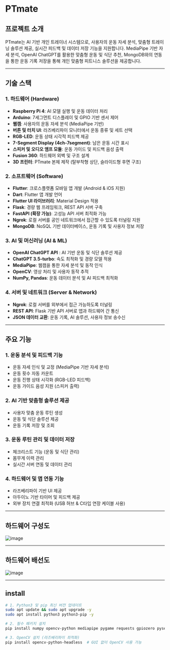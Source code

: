 # PTmate

## 프로젝트 소개  
PTmate는 AI 기반 개인 트레이너 시스템으로, 사용자의 운동 자세 분석, 맞춤형 트레이닝 솔루션 제공, 실시간 피드백 및 데이터 저장 기능을 지원합니다. MediaPipe 기반 자세 분석, OpenAI ChatGPT를 활용한 맞춤형 운동 및 식단 추천, MongoDB와의 연동을 통한 운동 기록 저장을 통해 개인 맞춤형 피트니스 솔루션을 제공합니다.

---

## 기술 스택  

### **1. 하드웨어 (Hardware)**  
- **Raspberry Pi 4**: AI 모델 실행 및 운동 데이터 처리  
- **Arduino**: 7세그먼트 디스플레이 및 GPIO 기반 센서 제어  
- **웹캠**: 사용자의 운동 자세 분석 (MediaPipe 기반)  
- **버튼 및 터치 UI**: 라즈베리파이 모니터에서 운동 종류 및 세트 선택  
- **RGB-LED**: 운동 상태 시각적 피드백 제공   
- **7-Segment Display (4ch-7segment)**: 남은 운동 시간 표시  
- **스피커 및 오디오 앰프 모듈**: 운동 가이드 및 피드백 음성 출력   
- **Fusion 360**: 하드웨어 외벽 및 구조 설계  
- **3D 프린터**: PTmate 본체 제작 (탈부착형 상단, 슬라이드형 후면 구조)  

### **2. 소프트웨어 (Software)**  
- **Flutter**: 크로스플랫폼 모바일 앱 개발 (Android & iOS 지원)  
- **Dart**: Flutter 앱 개발 언어  
- **Flutter UI 라이브러리**: Material Design 적용  
- **Flask**: 경량 웹 프레임워크, REST API 서버 구축  
- **FastAPI (확장 가능)**: 고성능 API 서버 최적화 가능  
- **Ngrok**: 로컬 서버를 공인 네트워크에서 접근할 수 있도록 터널링 지원  
- **MongoDB**: NoSQL 기반 데이터베이스, 운동 기록 및 사용자 정보 저장  

### **3. AI 및 머신러닝 (AI & ML)**  
- **OpenAI ChatGPT API** : AI 기반 운동 및 식단 솔루션 제공
- **ChatGPT 3.5-turbo**: 속도 최적화 및 경량 모델 적용  
- **MediaPipe**: 웹캠을 통한 자세 분석 및 동작 인식  
- **OpenCV**: 영상 처리 및 사용자 동작 추적  
- **NumPy, Pandas**: 운동 데이터 분석 및 AI 피드백 최적화  

### **4. 서버 및 네트워크 (Server & Network)**  
- **Ngrok**: 로컬 서버를 외부에서 접근 가능하도록 터널링  
- **REST API**: Flask 기반 API 서버로 앱과 하드웨어 간 통신  
- **JSON 데이터 교환**: 운동 기록, AI 솔루션, 사용자 정보 송수신  
---

##  주요 기능  

### **1. 운동 분석 및 피드백 기능**  
- 운동 자세 인식 및 교정 (MediaPipe 기반 자세 분석)
- 운동 횟수 자동 카운트
- 운동 진행 상태 시각화 (RGB-LED 피드백)    
- 운동 가이드 음성 지원 (스피커 출력)  

### **2. AI 기반 맞춤형 솔루션 제공**  
- 사용자 맞춤 운동 루틴 생성
- 운동 및 식단 솔루션 제공
- 운동 기록 저장 및 조회

### **3. 운동 루틴 관리 및 데이터 저장**  
- 체크리스트 기능 (운동 및 식단 관리)
- 몸무게 이력 관리
- 실시간 서버 연동 및 데이터 관리
  
### **4. 하드웨어 및 앱 연동 기능**  
- 라즈베리파이 기반 UI 제공
- 아두이노 기반 타이머 및 피드백 제공 
- 외부 장치 연결 최적화 (USB 허브 & C타입 연장 케이블 사용) 

---

##  하드웨어 구성도
![image](https://github.com/user-attachments/assets/99d0e1b6-9be4-41b8-8205-de02a769f812)

---

## 하드웨어 배선도
![image](https://github.com/user-attachments/assets/8ba7c348-30bd-467f-83c4-a6318ecbec69)

---
## install
```bash
# 1. Python3 및 pip 최신 버전 업데이트
sudo apt update && sudo apt upgrade -y
sudo apt install python3 python3-pip -y

# 2. 필수 패키지 설치
pip install numpy opencv-python mediapipe pygame requests gpiozero pyserial RPi.GPIO

# 3. OpenCV 설치 (라즈베리파이 최적화)
pip install opencv-python-headless  # GUI 없이 OpenCV 사용 가능

